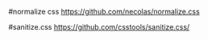 #normalize css
https://github.com/necolas/normalize.css

#sanitize.css
https://github.com/csstools/sanitize.css/
